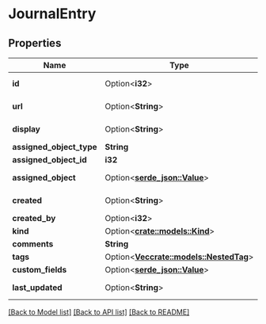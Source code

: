 # JournalEntry

## Properties

Name | Type | Description | Notes
------------ | ------------- | ------------- | -------------
**id** | Option<**i32**> |  | [optional][readonly]
**url** | Option<**String**> |  | [optional][readonly]
**display** | Option<**String**> |  | [optional][readonly]
**assigned_object_type** | **String** |  | 
**assigned_object_id** | **i32** |  | 
**assigned_object** | Option<[**serde_json::Value**](.md)> |  | [optional][readonly]
**created** | Option<**String**> |  | [optional][readonly]
**created_by** | Option<**i32**> |  | [optional]
**kind** | Option<[**crate::models::Kind**](Kind.md)> |  | [optional]
**comments** | **String** |  | 
**tags** | Option<[**Vec<crate::models::NestedTag>**](NestedTag.md)> |  | [optional]
**custom_fields** | Option<[**serde_json::Value**](.md)> |  | [optional]
**last_updated** | Option<**String**> |  | [optional][readonly]

[[Back to Model list]](../README.md#documentation-for-models) [[Back to API list]](../README.md#documentation-for-api-endpoints) [[Back to README]](../README.md)



